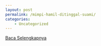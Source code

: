 ```yaml
---
layout: post
permalink: /mimpi-hamil-ditinggal-suami/
categories:
    - Uncategorized
---
```


[Baca Selengkapnya](/10)